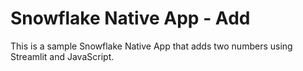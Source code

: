 # Snowflake Native App - Add

This is a sample Snowflake Native App that adds two numbers using Streamlit and JavaScript.